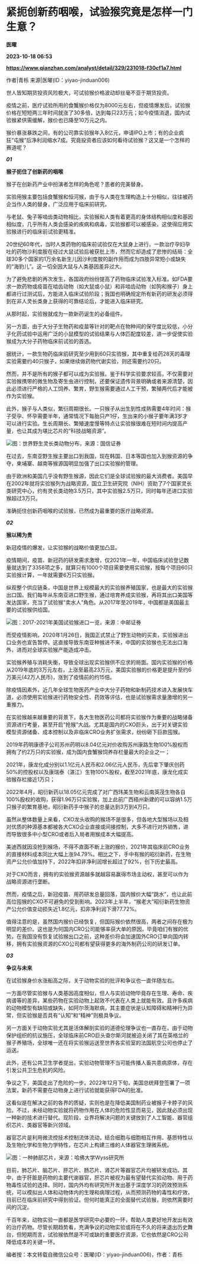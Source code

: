# 紧扼创新药咽喉，试验猴究竟是怎样一门生意？
**医曜**

**2023-10-18 06:53**

**https://www.qianzhan.com/analyst/detail/329/231018-f30cf1a7.html**

作者|青栎 来源|医曜(ID：yiyao-jinduan006)

世人皆知期货投资风险极大，可试验猴价格波动却丝毫不亚于期货投资。

疫情之前，医疗试验所用的食蟹猴价格仅为8000元左右，但疫情爆发后，试验猴价格在短短两三年时间就涨了30多倍，达到每只23万元；如今疫情消退，国内试验猴紧供需缓解，猴价也已降至10万元之内。

猴价暴涨暴跌之间，有的公司靠实验猴年入8亿元，申请IPO上市；有的企业疯狂“屯猴”后净利润缩水7成。究竟投资者应该如何看待试验猴？这又是一个怎样的赛道呢？

_**01**_

**猴子扼住了创新药的咽喉**

猴子在创新药产业中扮演者怎样的角色呢？患者的完美替身。

实验用猴主要包括食蟹猴和恒河猴，由于与人类在生理构造上十分相似，往往被药企当作人类的替身，广泛应用于临床前研究。

与老鼠、兔子等啮齿类动物相比，实验猴和人类有着更高的身体结构相似度和基因相似度，几乎所有人类会感染的疾病和病毒，实验猴都可以被感染，这使得应用实验猴进行的临床前试验更精准。

20世纪60年代，当时人类药物的临床前试验仅在大鼠身上进行，一款治疗孕妇孕吐的药物沙利度胺在经过大鼠试验后被获批上市，然而它却造成了悲惨的结局：全球30多个国家的1万余名新生儿因沙利度胺的副作用而成为四肢异常短小或缺失的“海豹儿”。这一切全因大鼠与人类基因差异过大。

为了避免悲剧的再次发生，各国政府纷纷提高了药物临床试验准入标准。如FDA要求一款药物或疫苗在啮齿动物（如大鼠或小鼠）和非啮齿动物（如狗和猴子）身上都进行过测试后，方能进入临床试验阶段；我国也明确规定所有新药的研发必须得到在非人灵长类身上获得的可靠结论后，才能进入临床研究。

从那时起，实验猴就成为一款新药诞生的必备组件。

另一方面，由于大分子生物药和疫苗等针对的靶点在物种间的保守度比较低，小分子化药试验中运用广泛的小鼠模型的试验结果与人体匹配度较差，进一步促使实验猴成为大分子药物临床前试验的首选。

据统计，一款生物药临床前研究至少用到60只实验猴，其中重复给药28天的毒理实验需要约40只猴子，如果继续做药物代谢实验，则还需要约20只。

然而，并不是所有的猴子都可以成为实验猴。鉴于科学实验要求较高，不仅需要对实验猴携带的微生物及寄生虫进行控制，还要保证遗传背景明确或者来源清楚，因此必须进行严格的人工饲养、繁育，野生猴需要通过人工干预，繁殖两代后才能被作为实验猴。

此外，猴子与人类似，繁衍周期很长。一只猴子从出生到性成熟需要4年时间：猴子受孕、怀孕需要半年，通常情况下每胎只产1仔，生出来的小猴子要年满3岁才可以进行实验。生长周期长、繁殖速度慢等特点让实验猴很难在短时间内提高产量，也让其成为堪比芯片的“科技战略资源”。

![](https://img3.qianzhan.com/news/202310/18/20231018-2a9745f48907a04a_600x5000.png)图：世界野生灵长类动物分布，来源：国信证券

在过去，东南亚野生猴主要出口到我国，现在韩国、日本等国也加入到猴资源的争夺，柬埔寨、越南等猴源国明显加强了出口实验猴的管理。

由于欧洲和美国几乎没有野生猴源，因此它们是全球试验猴的最大消费者。美国早在2002年就将实验猴列为战略资源，国立卫生研究院（NIH）资助了7个国家灵长类研究中心，约有灵长类动物3.5万只，其中实验猴2.5万只，同时每年还进口实验猴超过3万只。

准确扼住创新药咽喉的试验猴，已然成为最重要的医疗战略资源。

_**02**_

**猴以稀为贵**

新冠疫情的爆发，让实验猴的战略价值更加凸显。

疫情期间，疫苗、新冠药的研发需求激增，仅2021年一年，中国临床试验登记数量就达到了3358项之多，就算只有1000个项目需要使用实验猴，按每个项目60只实验猴计算，一年就需要6万只实验猴。

纵观整个供应链条，中国是世界上规模最大的实验猴养殖国家，也是最大的实验猴出口国。我们每年从东南亚进口野生猴，通过培育养成实验猴，再将其出口美国等发达国家，充当了试验猴“卖水人”角色。从2017年至2019年，中国都是美国最主要的试验猴供给国。

![](https://img3.qianzhan.com/news/202310/18/20231018-d841fe9196ec0fd0_600x5000.png)图：2017-2021年美国试验猴进口一览，来源：中邮证券

而受疫情影响，2020年1月26日，我国正式禁止了野生动物的买卖，实验猴进出口业务也宣告暂停。这直接导致东南亚种猴进不来，中国的实验猴也无法出口海外，进而对全球实验猴产能造成冲击。

实验猴养殖与消耗失衡，导致全球出现实验猴供不应求的局面。国内实验猴的价格从2019年底的3万元左右，上涨至最高23万元，美国实验猴的价格更是提升至约6万美元(42万人民币)，涨到了疫情前的约15倍。

除疫情因素外，近几年全球生物医药产业中大分子药物和新制药技术进入发展快车道，必须使用实验猴进行药物安全性、药效等评估，也是试验猴需求量激增的另一重推力。

在实验猴越来越重要的背景下，各大生物医药公司都将实验猴作为重要的战略储备资源进行考量，甚至开启“抢猴”大战。尤其是国内的CXO巨头，出于对关键实验模型资源储备、成本控制以及非临床CRO业务扩张需求，纷纷砸下巨款囤猴。

2019年药明康德子公司苏州药明以8.04亿元对价收购苏州康路生物100%股权而拥有了约2万只的实验猴，成为国内食蟹猴饲养存栏量最大的企业之一；

2021年，康龙化成分别以1.1亿元人民币和2.06亿元人民币，先后拿下肇庆创药50%的控股权以及康瑞泰（湛江）生物100%股权，截至2021年底，康龙化成实验猴存栏接近1万只；

2022年4月，昭衍新药以18.05亿元完成了对广西玮美生物和云南英茂生物各自100%股权的收购，获得1.96万只实验猴，加上此前广西梧州新建的可以容纳1.5万只猴子的繁育基地，昭衍新药手中猴子的总量达到3万到4万只。

虽然从整体数量上来看，CXO龙头收购的猴场不是很多，但各地大型猴场以及相对优质的种源基本都被各大CXO企业直接或间接控制，大多不进行对外销售，进而导致很多中小型CRO或者后入局者用猴成本大幅提高。

美迪西就因没抢到猴场，不得不直面不断上涨的猴价，2021年其临床前CRO业务的直接材料成本同比大幅上涨94.79%。相比之下，手中有猴的昭衍新药，在生物资产公允价值加持下，2022年扣非净利润增长超过了92%，创下历史最高。

对于CXO而言，拥有的实验猴资源越多就越容易赢得市场主动权，甚至可以作为战略资源进行垄断。

然而，疫情之后，新冠疫苗、用药研发总量回落，国内猴价大幅“跳水”，也让此前高位囤猴的CXO不可避免的受到影响。2023年上半年，“猴老大”昭衍新药生物资产公允价值变动损失近1.8亿元，扣非净利润下滑77.72%。

值得注意的是，虽然国内猴价已经恢复，但国际猴价依然很高，两者之间存在极为明显的差价。这也是为何国内CRO公司能够率获大单的原因，毕竟咱们有猴的优势。在我国没有恢复试验猴出口之前，这种差价将会加速国外CRO订单向国内转移，拥有实验猴资源的CXO公司都有望获得更多的海外制药公司的研发订单。

_**03**_

**争议与未来**

在试验猴身价水涨船高之际，关于动物实验的批评和争议也一直伴随左右。

一方面尽管实验猴与人类基因高度相似，但人与实验动物毕竟存在生理、寿命、疾病谱等的差异，某些药物在实验动物上起效不代表在人类上就能有效。且许多疾病的动物模型有缺陷或缺失，如阿尔茨海默病，其主要症状是认知障碍和精神行为异常，但实验猴是否具有“认知”和“精神”则极具争议。

另一方面关于动物实验尤其是活体解剖实验的道德伦理争议也一直存在。由于动物保护组织的抗议施压，全球临床前CRO巨头查尔斯河就被迫关闭了其在英格兰的猴子养殖场，全球唯一还在将实验猴运送至世界各实验室的法国航空公司也停止了运送。

此外，还有公共卫生学者提出，实验动物管理不当可能传播人畜共患病原体，存在引发公共卫生危机的风险。

争议之下，美国走出了危险的一步。2022年12月下旬，美国总统拜登签署了一项法案，新药不需要在动物身上进行试验就能获得FDA的批准。

这看似是在解决之前的各界的质疑，实则也是在降低美国制药业被猴子卡脖子的风险。不过，未经动物实验就将药物作用在人体的危险性显而易见，因此就必须出现一种新的技术进行替代。现阶段，业界将解决问题的关键放到了人工智能、器官组织芯片、类器官等新兴领域。

器官芯片是利用微流控技术控制流体流动，结合细胞与细胞相互作用、基质特性以及生物化学和生物力学特性，在芯片上构建三维的人体器官生理微系统。

![](https://img3.qianzhan.com/news/202310/18/20231018-e1f3e67217891654_600x5000.png)图：一种肺部芯片，来源：哈佛大学Wyss研究所

目前，肺芯片、脑芯片、肝芯片、肠芯片、肾芯片等器官芯片均被研发成功。其中，由于肝脏是药物的主要代谢器官，肝芯片被视为最有望替代实验动物、用于药物毒性试验的选择。同时，国内外均有研究所开发出基于深度学习的药效预测系统，可以模拟出人体和动物体内的生理和病理过程，从而预测药物的毒性和疗效，目前已在临床前研究中得到验证。但何时能真正的全面替代试验猴，则依然需要时间的沉淀。

千百年来，动物实验一直都是医学研究中必要的一环，帮助人类更好地开发出有效的治疗药物。尽管长期趋势看，充满争议的动物实验或将在不久的将来退出历史舞台，但短期而言，试验猴依然是不可或缺的重要医疗资源，它也依然是CRO公司降低成本的关键一环。

编者按：本文转载自微信公众号：医曜(ID：yiyao-jinduan006)，作者：青栎